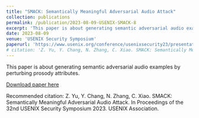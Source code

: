 ```yaml
---
title: "SMACK: Semantically Meaningful Adversarial Audio Attack"
collection: publications
permalink: /publication/2023-08-09-USENIX-SMACK-8
excerpt: 'This paper is about generating semantic adversarial audio examples by perturbing prosody attributes.'
date: 2023-08-09
venue: 'USENIX Security Symposium'
paperurl: 'https://www.usenix.org/conference/usenixsecurity23/presentation/yu-zhiyuan-smack'
# citation: 'Z. Yu, Y. Chang, N. Zhang, C. Xiao. SMACK: Semantically Meaningful Adversarial Audio Attack. In Proceedings of the 32nd USENIX Security Symposium 2023. USENIX Association.'
---
```

This paper is about generating semantic adversarial audio examples by perturbing prosody attributes.

[Download paper here](https://www.usenix.org/conference/usenixsecurity23/presentation/yu-zhiyuan-smack)

Recommended citation: Z. Yu, Y. Chang, N. Zhang, C. Xiao. SMACK: Semantically Meaningful Adversarial Audio Attack. In Proceedings of the 32nd USENIX Security Symposium 2023. USENIX Association.
